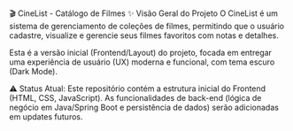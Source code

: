 🎬 CineList - Catálogo de Filmes
✨ Visão Geral do Projeto
O CineList é um sistema de gerenciamento de coleções de filmes, permitindo que o usuário cadastre, visualize e gerencie seus filmes favoritos com notas e detalhes.

Esta é a versão inicial (Frontend/Layout) do projeto, focada em entregar uma experiência de usuário (UX) moderna e funcional, com tema escuro (Dark Mode).

⚠️ Status Atual: Este repositório contém a estrutura inicial do Frontend (HTML, CSS, JavaScript). As funcionalidades de back-end (lógica de negócio em Java/Spring Boot e persistência de dados) serão adicionadas em updates futuros.
